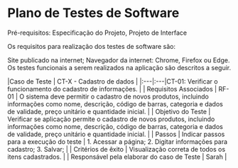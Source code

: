# Plano de Testes de Software

Pré-requisitos: Especificação do Projeto, Projeto de Interface

Os requisitos para realização dos testes de software são:

Site publicado na internet;
Navegador da internet: Chrome, Firefox ou Edge.
Os testes funcionais a serem realizados na aplicação são descritos a seguir.

|Caso de Teste    | CT-X - Cadastro de dados |
|:---|:---|CT-01: Verificar o funcionamento do cadastro de informações. |
| Requisitos Associados | RF-01 | O sistema deve permitir o cadastro de novos produtos, incluindo informações como nome, descrição, código de barras, categoria e dados de validade, preço unitário e quantidade inicial. | 
| Objetivo do Teste | Verificar se aplicação permite o cadastro de novos produtos, incluindo informações como nome, descrição, código de barras, categoria e dados de validade, preço unitário e quantidade inicial. |
| Passos | Indicar passos para a execução do teste | 1. Acessar a página; 2. Digitar informações para cadastro; 3. Salvar; | 
| Critérios de êxito | Visualização correta de todos os itens cadastrados. | 
| Responsável pela elaborar do caso de Teste | Sarah | 
 

